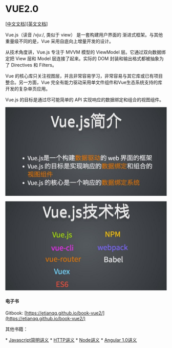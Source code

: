 # VUE2.0

[[中文文档](http://vuefe.cn/guide/)][[英文文档](http://vuejs.org/guide/)]

Vue.js（读音 /vjuː/, 类似于 view） 是一套构建用户界面的 渐进式框架。与其他重量级不同的是，Vue 采用自底向上增量开发的设计。

从技术角度讲，Vue.js 专注于 MVVM 模型的 ViewModel 层。它通过双向数据绑定把 View 层和 Model 层连接了起来。实际的 DOM 封装和输出格式都被抽象为了 Directives 和 Filters。

Vue 的核心库只关注视图层，并且非常容易学习，非常容易与其它库或已有项目整合。另一方面，Vue 完全有能力驱动采用单文件组件和Vue生态系统支持的库开发的复杂单页应用。

Vue.js 的目标是通过尽可能简单的 API 实现响应的数据绑定和组合的视图组件。

![](/assets/vue-intro.png)

![](/assets/vue-tech.png)


#### 电子书

Gitbook: [https://etianqq.github.io/book-vue2/](https://etianqq.github.io/book-vue2/)

其他书籍：

* [Javascript简明讲义](https://etianqq.github.io/book-jstips/)
* [HTTP讲义](https://etianqq.github.io/book-http/)
* [Node讲义](https://etianqq.github.io/book-node/)
* [Angular 1.0讲义](https://etianqq.github.io/book-angular/)